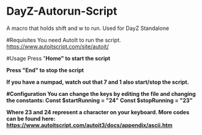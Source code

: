 # DayZ-Autorun-Script
A macro that holds shift and w to run. Used for DayZ Standalone


#Requisites
You need AutoIt to run the script.
https://www.autoitscript.com/site/autoit/


#Usage
Press "<b>Home<b>" to start the script

Press "<b>End<b>" to stop the script

If you have a numpad, watch out that 7 and 1 also start/stop the script.


#Configuration
You can change the keys by editing the file and changing the constants:
Const $startRunning = "24"
Const $stopRunning = "23"


Where 23 and 24 represent a character on your keyboard. More codes can be found here:
https://www.autoitscript.com/autoit3/docs/appendix/ascii.htm
